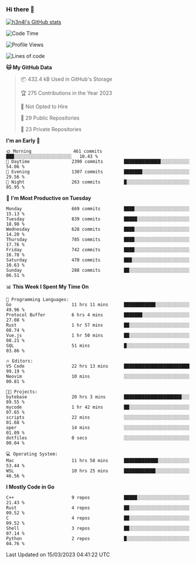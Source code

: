 ### Hi there 👋

[![h3n4l's GitHub stats](https://github-readme-stats.vercel.app/api?username=h3n4l&count_private=true&show_icons=true&theme=radical)](https://github.com/h3n4l/github-readme-stats)

<!--START_SECTION:waka-->
![Code Time](http://img.shields.io/badge/Code%20Time-1%2C038%20hrs%203%20mins-blue)

![Profile Views](http://img.shields.io/badge/Profile%20Views-1-blue)

![Lines of code](https://img.shields.io/badge/From%20Hello%20World%20I%27ve%20Written-2.7%20million%20lines%20of%20code-blue)

**🐱 My GitHub Data** 

> 📦 432.4 kB Used in GitHub's Storage 
 > 
> 🏆 275 Contributions in the Year 2023
 > 
> 🚫 Not Opted to Hire
 > 
> 📜 29 Public Repositories 
 > 
> 🔑 23 Private Repositories 
 > 
**I'm an Early 🐤** 

```text
🌞 Morning                461 commits         ███░░░░░░░░░░░░░░░░░░░░░░   10.43 % 
🌆 Daytime                2390 commits        ██████████████░░░░░░░░░░░   54.06 % 
🌃 Evening                1307 commits        ███████░░░░░░░░░░░░░░░░░░   29.56 % 
🌙 Night                  263 commits         █░░░░░░░░░░░░░░░░░░░░░░░░   05.95 % 
```
📅 **I'm Most Productive on Tuesday** 

```text
Monday                   669 commits         ████░░░░░░░░░░░░░░░░░░░░░   15.13 % 
Tuesday                  839 commits         █████░░░░░░░░░░░░░░░░░░░░   18.98 % 
Wednesday                628 commits         ████░░░░░░░░░░░░░░░░░░░░░   14.20 % 
Thursday                 785 commits         ████░░░░░░░░░░░░░░░░░░░░░   17.76 % 
Friday                   742 commits         ████░░░░░░░░░░░░░░░░░░░░░   16.78 % 
Saturday                 470 commits         ███░░░░░░░░░░░░░░░░░░░░░░   10.63 % 
Sunday                   288 commits         ██░░░░░░░░░░░░░░░░░░░░░░░   06.51 % 
```


📊 **This Week I Spent My Time On** 

```text
💬 Programming Languages: 
Go                       11 hrs 11 mins      ████████████░░░░░░░░░░░░░   49.96 % 
Protocol Buffer          6 hrs 4 mins        ███████░░░░░░░░░░░░░░░░░░   27.08 % 
Rust                     1 hr 57 mins        ██░░░░░░░░░░░░░░░░░░░░░░░   08.74 % 
Vue.js                   1 hr 50 mins        ██░░░░░░░░░░░░░░░░░░░░░░░   08.21 % 
SQL                      51 mins             █░░░░░░░░░░░░░░░░░░░░░░░░   03.86 % 

🔥 Editors: 
VS Code                  22 hrs 13 mins      █████████████████████████   99.19 % 
Neovim                   10 mins             ░░░░░░░░░░░░░░░░░░░░░░░░░   00.81 % 

🐱‍💻 Projects: 
bytebase                 20 hrs 3 mins       ██████████████████████░░░   89.55 % 
mycode                   1 hr 42 mins        ██░░░░░░░░░░░░░░░░░░░░░░░   07.65 % 
scripts                  22 mins             ░░░░░░░░░░░░░░░░░░░░░░░░░   01.68 % 
oper                     14 mins             ░░░░░░░░░░░░░░░░░░░░░░░░░   01.09 % 
dotfiles                 0 secs              ░░░░░░░░░░░░░░░░░░░░░░░░░   00.04 % 

💻 Operating System: 
Mac                      11 hrs 58 mins      █████████████░░░░░░░░░░░░   53.44 % 
WSL                      10 hrs 25 mins      ████████████░░░░░░░░░░░░░   46.56 % 
```

**I Mostly Code in Go** 

```text
C++                      9 repos             █████░░░░░░░░░░░░░░░░░░░░   21.43 % 
Rust                     4 repos             ██░░░░░░░░░░░░░░░░░░░░░░░   09.52 % 
C                        4 repos             ██░░░░░░░░░░░░░░░░░░░░░░░   09.52 % 
Shell                    3 repos             ██░░░░░░░░░░░░░░░░░░░░░░░   07.14 % 
Python                   2 repos             █░░░░░░░░░░░░░░░░░░░░░░░░   04.76 % 
```




 Last Updated on 15/03/2023 04:41:22 UTC
<!--END_SECTION:waka-->

